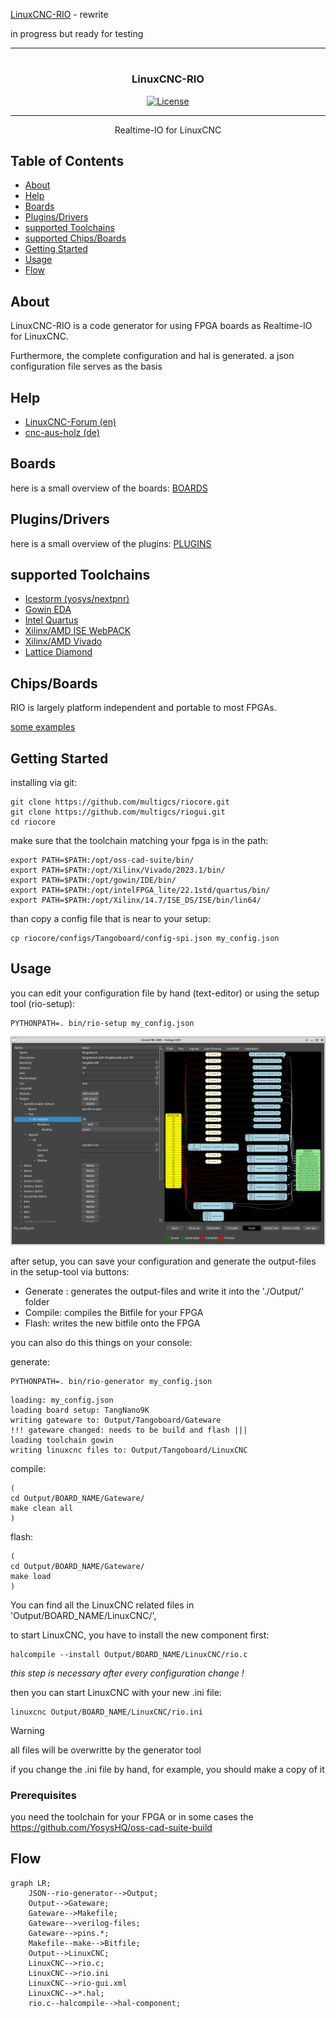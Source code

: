 [LinuxCNC-RIO](https://github.com/multigcs/LinuxCNC-RIO) - rewrite

in progress but ready for testing

---


# 

<h3 align="center">LinuxCNC-RIO</h3>

<div align="center">

  [![License](https://img.shields.io/badge/license-GPL2-blue.svg)](/LICENSE)

</div>

---

<p align="center"> Realtime-IO for LinuxCNC<br></p>

## Table of Contents
- [About](#about)
- [Help](#help)
- [Boards](#boards)
- [Plugins/Drivers](#plugins)
- [supported Toolchains](#toolchains)
- [supported Chips/Boards](#chips)
- [Getting Started](#getting_started)
- [Usage](#usage)
- [Flow](#flow)

## About <a name = "about"></a>

LinuxCNC-RIO is a code generator for using FPGA boards as Realtime-IO for LinuxCNC.

Furthermore, the complete configuration and hal is generated.
a json configuration file serves as the basis

## Help <a name = "help"></a>

* [LinuxCNC-Forum (en)](https://forum.linuxcnc.org/18-computer/49142-linuxcnc-rio-realtimeio-for-linuxcnc-based-on-fpga-ice40-ecp5)
* [cnc-aus-holz (de)](https://www.cnc-aus-holz.at/)

## Boards <a name = "boards"></a>
here is a small overview of the boards: [BOARDS](BOARDS.md)

## Plugins/Drivers <a name = "plugins"></a>
here is a small overview of the plugins: [PLUGINS](PLUGINS.md)

## supported Toolchains <a name = "toolchains"></a>

* [Icestorm (yosys/nextpnr)](https://github.com/YosysHQ/oss-cad-suite-build)
* [Gowin EDA](https://www.gowinsemi.com/en/support/home/)
* [Intel Quartus](https://www.intel.de/content/www/de/de/products/details/fpga/development-tools/quartus-prime.html)
* [Xilinx/AMD ISE WebPACK](https://www.xilinx.com/products/design-tools/ise-design-suite/ise-webpack.html)
* [Xilinx/AMD Vivado](https://www.xilinx.com/products/design-tools/vivado.html)
* [Lattice Diamond](https://www.latticesemi.com/latticediamond)

## Chips/Boards <a name = "chips"></a>

RIO is largely platform independent and portable to most FPGAs.

[some examples](riocore/boards)


## Getting Started <a name = "getting_started"></a>

installing via git:
```
git clone https://github.com/multigcs/riocore.git
git clone https://github.com/multigcs/riogui.git
cd riocore
```

make sure that the toolchain matching your fpga is in the path:
```
export PATH=$PATH:/opt/oss-cad-suite/bin/
export PATH=$PATH:/opt/Xilinx/Vivado/2023.1/bin/
export PATH=$PATH:/opt/gowin/IDE/bin/
export PATH=$PATH:/opt/intelFPGA_lite/22.1std/quartus/bin/
export PATH=$PATH:/opt/Xilinx/14.7/ISE_DS/ISE/bin/lin64/
```

than copy a config file that is near to your setup:
```
cp riocore/configs/Tangoboard/config-spi.json my_config.json
```

## Usage <a name="usage"></a>

you can edit your configuration file by hand (text-editor) or using the setup tool (rio-setup):
```
PYTHONPATH=. bin/rio-setup my_config.json
```

![basic setup](./doc/images/basic_setup.png)


after setup, you can save your configuration and generate the output-files in the setup-tool via buttons:

* Generate : generates the output-files and write it into the './Output/' folder
* Compile: compiles the Bitfile for your FPGA
* Flash: writes the new bitfile onto the FPGA

you can also do this things on your console:

generate:
```
PYTHONPATH=. bin/rio-generator my_config.json
```
```
loading: my_config.json
loading board setup: TangNano9K
writing gateware to: Output/Tangoboard/Gateware
!!! gateware changed: needs to be build and flash |||
loading toolchain gowin
writing linuxcnc files to: Output/Tangoboard/LinuxCNC
```
compile:
```
(
cd Output/BOARD_NAME/Gateware/
make clean all
)
```

flash:
```
(
cd Output/BOARD_NAME/Gateware/
make load
)
```

You can find all the LinuxCNC related files in 'Output/BOARD_NAME/LinuxCNC/',

to start LinuxCNC, you have to install the new component first:
```
halcompile --install Output/BOARD_NAME/LinuxCNC/rio.c
```
*this step is necessary after every configuration change !*


then you can start LinuxCNC with your new .ini file:
```
linuxcnc Output/BOARD_NAME/LinuxCNC/rio.ini
```

> [!WARNING]
> all files will be overwritte by the generator tool
> 
> if you change the .ini file by hand, for example, you should make a copy of it


### Prerequisites
you need the toolchain for your FPGA or in some cases the https://github.com/YosysHQ/oss-cad-suite-build


## Flow <a name = "flow"></a>
```mermaid
graph LR;
    JSON--rio-generator-->Output;
    Output-->Gateware;
    Gateware-->Makefile;
    Gateware-->verilog-files;
    Gateware-->pins.*;
    Makefile--make-->Bitfile;
    Output-->LinuxCNC;
    LinuxCNC-->rio.c;
    LinuxCNC-->rio.ini
    LinuxCNC-->rio-gui.xml
    LinuxCNC-->*.hal;
    rio.c--halcompile-->hal-component;
```

